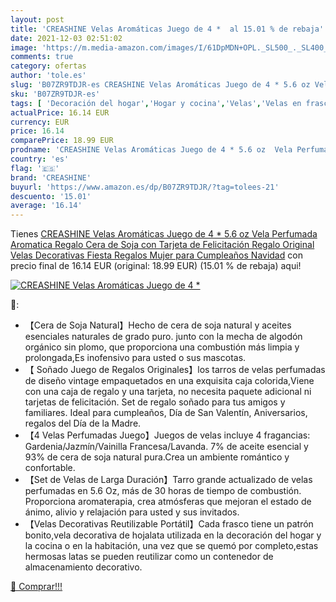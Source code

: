 ```yaml
---
layout: post
title: 'CREASHINE Velas Aromáticas Juego de 4 *  al 15.01 % de rebaja'
date: 2021-12-03 02:51:02
image: 'https://m.media-amazon.com/images/I/61DpMDN+OPL._SL500_._SL400_.jpg'
comments: true
category: ofertas
author: 'tole.es'
slug: 'B07ZR9TDJR-es CREASHINE Velas Aromáticas Juego de 4 * 5.6 oz Vela...'
sku: 'B07ZR9TDJR-es'
tags: [ 'Decoración del hogar','Hogar y cocina','Velas','Velas en frasco','Velas y candelabros','creashine','navidad', ]
actualPrice: 16.14 EUR
currency: EUR
price: 16.14
comparePrice: 18.99 EUR
prodname: 'CREASHINE Velas Aromáticas Juego de 4 * 5.6 oz  Vela Perfumada Aromatica Regalo Cera de Soja con Tarjeta de Felicitación Regalo Original Velas Decorativas Fiesta Regalos Mujer para Cumpleaños Navidad'
country: 'es'
flag: '🇪🇸'
brand: 'CREASHINE'
buyurl: 'https://www.amazon.es/dp/B07ZR9TDJR/?tag=tolees-21'
descuento: '15.01'
average: '16.14'
---
```


Tienes [CREASHINE Velas Aromáticas Juego de 4 * 5.6 oz  Vela Perfumada Aromatica Regalo Cera de Soja con Tarjeta de Felicitación Regalo Original Velas Decorativas Fiesta Regalos Mujer para Cumpleaños Navidad](https://www.amazon.es/dp/B07ZR9TDJR/?tag=tolees-21) con precio final de  16.14 EUR (original: 18.99 EUR) (15.01 %  de rebaja) aqui!

[![CREASHINE Velas Aromáticas Juego de 4 * ](https://m.media-amazon.com/images/I/61DpMDN+OPL._SL500_._SL400_.jpg)](https://www.amazon.es/dp/B07ZR9TDJR/?tag=tolees-21)

🔎:

- 【Cera de Soja Natural】Hecho de cera de soja natural y aceites esenciales naturales de grado puro. junto con la mecha de algodón orgánico sin plomo, que proporciona una combustión más limpia y prolongada,Es inofensivo para usted o sus mascotas.
- 【 Soñado Juego de Regalos Originales】los tarros de velas perfumadas de diseño vintage empaquetados en una exquisita caja colorida,Viene con una caja de regalo y una tarjeta, no necesita paquete adicional ni tarjetas de felicitación. Set de regalo soñado para tus amigos y familiares. Ideal para cumpleaños, Día de San Valentín, Aniversarios, regalos del Día de la Madre.
- 【4 Velas Perfumadas Juego】Juegos de velas incluye 4 fragancias: Gardenia/Jazmín/Vainilla Francesa/Lavanda. 7% de aceite esencial y 93% de cera de soja natural pura.Crea un ambiente romántico y confortable.
- 【Set de Velas de Larga Duración】Tarro grande actualizado de velas perfumadas en 5.6 Oz, más de 30 horas de tiempo de combustión. Proporciona aromaterapia, crea atmósferas que mejoran el estado de ánimo, alivio y relajación para usted y sus invitados.
- 【Velas Decorativas Reutilizable Portátil】Cada frasco tiene un patrón bonito,vela decorativa de hojalata utilizada en la decoración del hogar y la cocina o en la habitación, una vez que se quemó por completo,estas hermosas latas se pueden reutilizar como un contenedor de almacenamiento decorativo.

[🛒 Comprar!!!](https://www.amazon.es/dp/B07ZR9TDJR/?tag=tolees-21)
